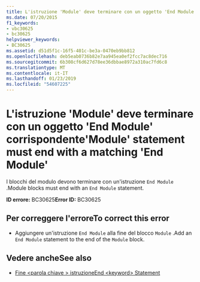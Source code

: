 ```yaml
---
title: L'istruzione 'Module' deve terminare con un oggetto 'End Module' corrispondente
ms.date: 07/20/2015
f1_keywords:
- vbc30625
- bc30625
helpviewer_keywords:
- BC30625
ms.assetid: d51d5f1c-16f5-401c-be3a-0470eb9bb812
ms.openlocfilehash: deb5eab0736b82e7aa945ea0ef2fcc7ac8dec716
ms.sourcegitcommit: 6b308cf6d627d78ee36dbbae8972a310ac7fd6c8
ms.translationtype: MT
ms.contentlocale: it-IT
ms.lasthandoff: 01/23/2019
ms.locfileid: "54607225"
---
```

# <a name="module-statement-must-end-with-a-matching-end-module"></a><span data-ttu-id="69f9d-102">L'istruzione 'Module' deve terminare con un oggetto 'End Module' corrispondente</span><span class="sxs-lookup"><span data-stu-id="69f9d-102">'Module' statement must end with a matching 'End Module'</span></span>
<span data-ttu-id="69f9d-103">I blocchi del modulo devono terminare con un'istruzione `End Module` .</span><span class="sxs-lookup"><span data-stu-id="69f9d-103">Module blocks must end with an `End Module` statement.</span></span>  
  
 <span data-ttu-id="69f9d-104">**ID errore:** BC30625</span><span class="sxs-lookup"><span data-stu-id="69f9d-104">**Error ID:** BC30625</span></span>  
  
## <a name="to-correct-this-error"></a><span data-ttu-id="69f9d-105">Per correggere l'errore</span><span class="sxs-lookup"><span data-stu-id="69f9d-105">To correct this error</span></span>  
  
-   <span data-ttu-id="69f9d-106">Aggiungere un'istruzione `End Module` alla fine del blocco `Module` .</span><span class="sxs-lookup"><span data-stu-id="69f9d-106">Add an `End Module` statement to the end of the `Module` block.</span></span>  
  
## <a name="see-also"></a><span data-ttu-id="69f9d-107">Vedere anche</span><span class="sxs-lookup"><span data-stu-id="69f9d-107">See also</span></span>
- [<span data-ttu-id="69f9d-108">Fine \<parola chiave > istruzione</span><span class="sxs-lookup"><span data-stu-id="69f9d-108">End \<keyword> Statement</span></span>](../../visual-basic/language-reference/statements/end-keyword-statement.md)
